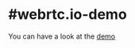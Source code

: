 #webrtc.io-demo
==============

You can have a look at the [demo](http://ancient-plains-8156.herokuapp.com/)
